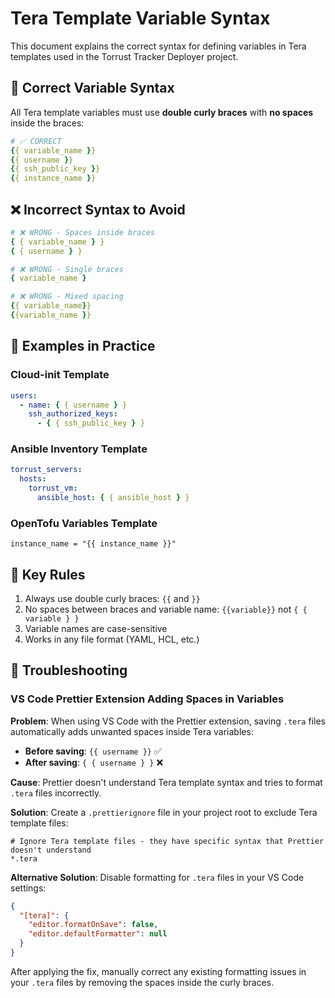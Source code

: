 # Tera Template Variable Syntax

This document explains the correct syntax for defining variables in Tera templates used in the Torrust Tracker Deployer project.

## 📝 Correct Variable Syntax

All Tera template variables must use **double curly braces** with **no spaces** inside the braces:

```yaml
# ✅ CORRECT
{{ variable_name }}
{{ username }}
{{ ssh_public_key }}
{{ instance_name }}
```

## ❌ Incorrect Syntax to Avoid

```yaml
# ❌ WRONG - Spaces inside braces
{ { variable_name } }
{ { username } }

# ❌ WRONG - Single braces
{ variable_name }

# ❌ WRONG - Mixed spacing
{{ variable_name}}
{{variable_name }}
```

## 📖 Examples in Practice

### Cloud-init Template

```yaml
users:
  - name: { { username } }
    ssh_authorized_keys:
      - { { ssh_public_key } }
```

### Ansible Inventory Template

```yaml
torrust_servers:
  hosts:
    torrust_vm:
      ansible_host: { { ansible_host } }
```

### OpenTofu Variables Template

```hcl
instance_name = "{{ instance_name }}"
```

## 🎯 Key Rules

1. Always use double curly braces: `{{` and `}}`
2. No spaces between braces and variable name: `{{variable}}` not `{ { variable } }`
3. Variable names are case-sensitive
4. Works in any file format (YAML, HCL, etc.)

## 🔧 Troubleshooting

### VS Code Prettier Extension Adding Spaces in Variables

**Problem**: When using VS Code with the Prettier extension, saving `.tera` files automatically adds unwanted spaces inside Tera variables:

- **Before saving**: `{{ username }}` ✅
- **After saving**: `{ { username } }` ❌

**Cause**: Prettier doesn't understand Tera template syntax and tries to format `.tera` files incorrectly.

**Solution**: Create a `.prettierignore` file in your project root to exclude Tera template files:

```gitignore
# Ignore Tera template files - they have specific syntax that Prettier doesn't understand
*.tera
```

**Alternative Solution**: Disable formatting for `.tera` files in your VS Code settings:

```json
{
  "[tera]": {
    "editor.formatOnSave": false,
    "editor.defaultFormatter": null
  }
}
```

After applying the fix, manually correct any existing formatting issues in your `.tera` files by removing the spaces inside the curly braces.
